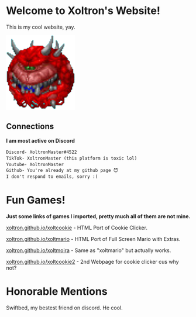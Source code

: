 # Welcome to Xoltron's Website!
This is my cool website, yay. 

![](/images/Screenshot_2022-03-10_12.35.30_PM-removebg-preview.png)

## Connections
**I am most active on Discord**
```markdown
Discord- XoltronMaster#4522
TikTok- XoltronMaster (this platform is toxic lol)
Youtube- XoltronMaster
Github- You're already at my github page 😈
I don't respond to emails, sorry :(
```

# Fun Games!
**Just some links of games I imported, pretty much all of them are not mine.**

[xoltron.github.io/xoltcookie](/xoltcookie/) - HTML Port of Cookie Clicker.

[xoltron.github.io/xoltmario](/xoltmario/) - HTML Port of Full Screen Mario with Extras.

[xoltron.github.io/xoltmoira](/xoltmoira/) - Same as "xoltmario" but actually works.

[xoltron.github.io/xoltcookie2](/xoltcookie2/) - 2nd Webpage for cookie clicker cus why not?

# Honorable Mentions

Swiftbed, my bestest friend on discord. He cool.
